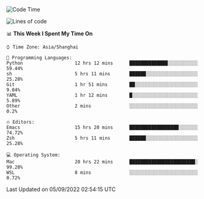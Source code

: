<!--START_SECTION:waka-->
![Code Time](http://img.shields.io/badge/Code%20Time-846%20hrs%2021%20mins-blue)

![Lines of code](https://img.shields.io/badge/From%20Hello%20World%20I%27ve%20Written-22%20Thousand%20lines%20of%20code-blue)

📊 **This Week I Spent My Time On** 

```text
⌚︎ Time Zone: Asia/Shanghai

💬 Programming Languages: 
Python                   12 hrs 12 mins      ██████████████░░░░░░░░░░░   59.44% 
sh                       5 hrs 11 mins       ██████░░░░░░░░░░░░░░░░░░░   25.28% 
Git                      1 hr 51 mins        ██░░░░░░░░░░░░░░░░░░░░░░░   9.04% 
YAML                     1 hr 12 mins        █░░░░░░░░░░░░░░░░░░░░░░░░   5.89% 
Other                    2 mins              ░░░░░░░░░░░░░░░░░░░░░░░░░   0.2%

🔥 Editors: 
Emacs                    15 hrs 20 mins      ██████████████████░░░░░░░   74.72% 
Zsh                      5 hrs 11 mins       ██████░░░░░░░░░░░░░░░░░░░   25.28%

💻 Operating System: 
Mac                      20 hrs 22 mins      ████████████████████████░   99.28% 
WSL                      8 mins              ░░░░░░░░░░░░░░░░░░░░░░░░░   0.72%

```


 Last Updated on 05/09/2022 02:54:15 UTC
<!--END_SECTION:waka-->

